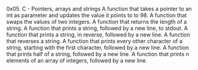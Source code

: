 0x05. C - Pointers, arrays and strings
A function that takes a pointer to an int as parameter and updates the value it points to to 98.
A function that swaps the values of two integers.
A function that returns the length of a string.
A function that prints a string, followed by a new line, to stdout.
A function that prints a string, in reverse, followed by a new line.
A function that reverses a string.
A function that prints every other character of a string, starting with the first character, followed by a new line.
A function that prints half of a string, followed by a new line.
A function that prints n elements of an array of integers, followed by a new line.
